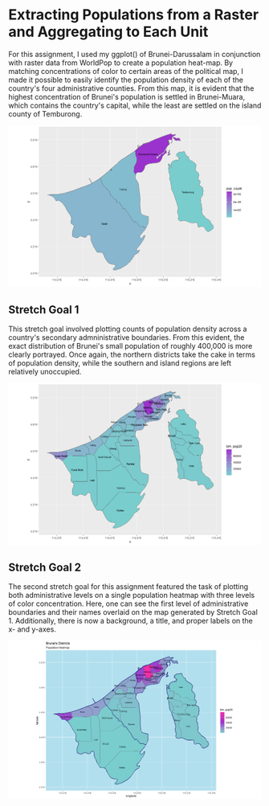 # Extracting Populations from a Raster and Aggregating to Each Unit

For this assignment, I used my ggplot() of Brunei-Darussalam in conjunction with raster data from WorldPop to create a population heat-map. By matching concentrations of color to certain areas of the political map, I made it possible to easily identify the population density of each of the country's four administrative counties. From this map, it is evident that the highest concentration of Brunei's population is settled in Brunei-Muara, which contains the country's capital, while the least are settled on the island county of Temburong. 

![population map](assign2_plot.png) 

## Stretch Goal 1

This stretch goal involved plotting counts of population density across a country's secondary admninistrative boundaries. From this evident, the exact distribution of Brunei's small population of roughly 400,000 is more clearly portrayed. Once again, the northern districts take the cake in terms of population density, while the southern and island regions are left relatively unoccupied. 

![stretch 1](assign2_stretch1_plot.png)

## Stretch Goal 2

The second stretch goal for this assignment featured the task of plotting both administrative levels on a single population heatmap with three levels of color concentration. Here, one can see the first level of administrative boundaries and their names overlaid on the map generated by Stretch Goal 1. Additionally, there is now a background, a title, and proper labels on the x- and y-axes. 

![stretch 2](assign2_stretch2_plot.png)
